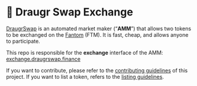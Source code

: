 # 🥞 Draugr Swap Exchange

[DraugrSwap](https://draugrswap.finance/) is an automated market maker (“**AMM**”) that allows two tokens to be exchanged on the [Fantom](https://docs.fantom.foundation/) (FTM). It is fast, cheap, and allows anyone to participate.

This repo is responsible for the **exchange** interface of the AMM: [exchange.draugrswap.finance](https://exchange.draugrswap.finance/)

If you want to contribute, please refer to the [contributing guidelines](./CONTRIBUTING.md) of this project.
If you want to list a token, refers to the [listing guidelines](./listing.md).
